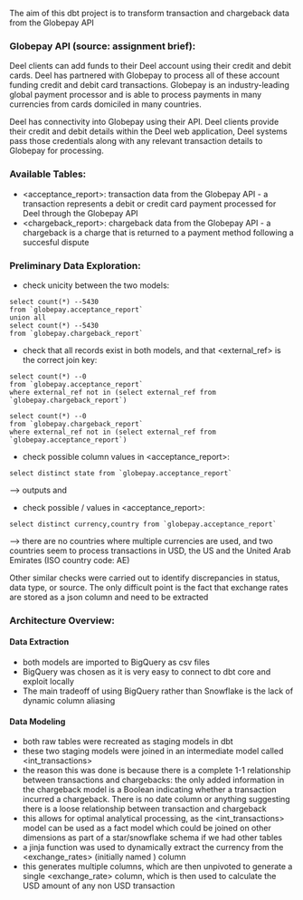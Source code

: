 The aim of this dbt project is to transform transaction and chargeback data from the Globepay API

### Globepay API (source: assignment brief):
Deel clients can add funds to their Deel account using their credit and debit cards. Deel has
partnered with Globepay to process all of these account funding credit and debit card
transactions. Globepay is an industry-leading global payment processor and is able to process
payments in many currencies from cards domiciled in many countries.

Deel has connectivity into Globepay using their API. Deel clients provide their credit and
debit details within the Deel web application, Deel systems pass those credentials along with
any relevant transaction details to Globepay for processing.


### Available Tables:

- <acceptance_report>: transaction data from the Globepay API - a transaction represents a debit or credit card payment processed for Deel through the Globepay API 
- <chargeback_report>: chargeback data from the Globepay API - a chargeback is a charge that is returned to a payment method following a succesful dispute

### Preliminary Data Exploration:
- check unicity between the two models:
```
select count(*) --5430
from `globepay.acceptance_report`
union all
select count(*) --5430 
from `globepay.chargeback_report`
```

- check that all records exist in both models, and that <external_ref> is the correct join key:
```
select count(*) --0
from `globepay.acceptance_report`
where external_ref not in (select external_ref from `globepay.chargeback_report`)

select count(*) --0
from `globepay.chargeback_report`
where external_ref not in (select external_ref from `globepay.acceptance_report`)
```

- check possible <state> column values in <acceptance_report>:
```
select distinct state from `globepay.acceptance_report`
```
--> outputs <ACCEPTED> and <DECLINED>

- check possible <currency>/<country> values in <acceptance_report>:
```
select distinct currency,country from `globepay.acceptance_report`
```

--> there are no countries where multiple currencies are used, and two countries seem to process transactions in USD, the US and the United Arab Emirates (ISO country code: AE) 

Other similar checks were carried out to identify discrepancies in status, data type, or source. The only difficult point is the fact that exchange rates are stored as a json column and need to be extracted   

### Architecture Overview:

#### Data Extraction 
- both models are imported to BigQuery as csv files 
- BigQuery was chosen as it is very easy to connect to dbt core and exploit locally 
- The main tradeoff of using BigQuery rather than Snowflake is the lack of dynamic column aliasing

#### Data Modeling 
- both raw tables were recreated as staging models in dbt 
- these two staging models were joined in an intermediate model called <int_transactions>
- the reason this was done is because there is a complete 1-1 relationship between transactions and chargebacks: the only added information in the chargeback model is a Boolean indicating whether a transaction incurred a chargeback. There is no date column or anything suggesting there is a loose relationship between transaction and chargeback 
- this allows for optimal analytical processing, as the <int_transactions> model can be used as a fact model which could be joined on other dimensions as part of a star/snowflake schema if we had other tables   
- a jinja function was used to dynamically extract the currency from the <exchange_rates> (initially named <rates>) column
- this generates multiple columns, which are then unpivoted to generate a single <exchange_rate> column, which is then used to calculate the USD amount of any non USD transaction
